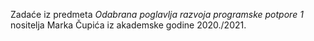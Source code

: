 Zadaće iz predmeta *Odabrana poglavlja razvoja programske potpore 1* nositelja Marka Čupića iz akademske godine 2020./2021.
